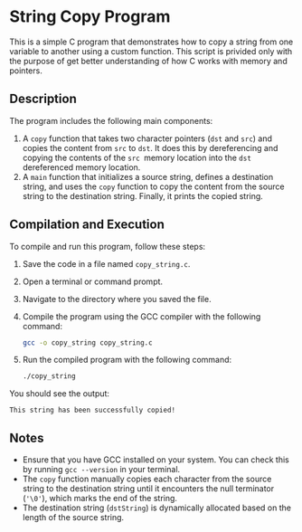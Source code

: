 
# String Copy Program

This is a simple C program that demonstrates how to copy a string from one variable to another using a custom function. 
This script is privided only with the purpose of get better understanding of how C works with memory and pointers.

## Description

The program includes the following main components:

1. A `copy` function that takes two character pointers (`dst` and `src`) and copies the content from `src` to `dst`. It does this by dereferencing and copying the contents of the `src `memory location into the  `dst `dereferenced memory location.
2. A `main` function that initializes a source string, defines a destination string, and uses the `copy` function to copy the content from the source string to the destination string. Finally, it prints the copied string.

## Compilation and Execution

To compile and run this program, follow these steps:

1. Save the code in a file named `copy_string.c`.
2. Open a terminal or command prompt.
3. Navigate to the directory where you saved the file.
4. Compile the program using the GCC compiler with the following command:

   ```sh
   gcc -o copy_string copy_string.c
   ```
5. Run the compiled program with the following command:

   ```sh
   ./copy_string
   ```

You should see the output:

```
This string has been successfully copied!
```

## Notes

- Ensure that you have GCC installed on your system. You can check this by running `gcc --version` in your terminal.
- The `copy` function manually copies each character from the source string to the destination string until it encounters the null terminator (`'\0'`), which marks the end of the string.
- The destination string (`dstString`) is dynamically allocated based on the length of the source string.
